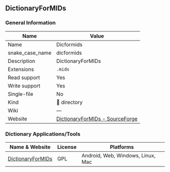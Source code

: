 
## DictionaryForMIDs ##

### General Information ###
Name | Value
---- | -------
Name | Dicformids
snake_case_name | dicformids
Description | DictionaryForMIDs
Extensions | `.mids`
Read support | Yes
Write support | Yes
Single-file | No
Kind | 📁 directory
Wiki | ―
Website | [DictionaryForMIDs - SourceForge](http://dictionarymid.sourceforge.net/)




### Dictionary Applications/Tools ###
Name & Website | License | Platforms
-------------- | ------- | ---------
[DictionaryForMIDs](http://dictionarymid.sourceforge.net/) | GPL | Android, Web, Windows, Linux, Mac
